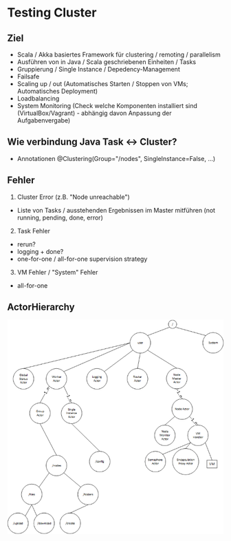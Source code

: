 # Testing Cluster
## Ziel
* Scala / Akka basiertes Framework für clustering / remoting / parallelism
* Ausführen von in Java / Scala geschriebenen Einheiten / Tasks
* Gruppierung / Single Instance / Depedency-Management
* Failsafe
* Scaling up / out (Automatisches Starten / Stoppen von VMs; Automatisches Deployment)
* Loadbalancing
* System Monitoring (Check welche Komponenten installiert sind (VirtualBox/Vagrant) - abhängig davon Anpassung der Aufgabenvergabe)

## Wie verbindung Java Task <-> Cluster?
* Annotationen @Clustering(Group="/nodes", SingleInstance=False, ...)

## Fehler
1. Cluster Error (z.B. "Node unreachable")
  * Liste von Tasks / ausstehenden Ergebnissen im Master mitführen (not running, pending, done, error)
2. Task Fehler
  * rerun?
  * logging + done?
  * one-for-one / all-for-one supervision strategy
3. VM Fehler / "System" Fehler
  * all-for-one

## ActorHierarchy
![Bild](pictures/ActorHierarchy.png)
